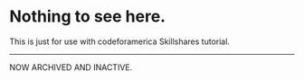 Nothing to see here.
====================

This is just for use with codeforamerica Skillshares tutorial.

- - -

NOW ARCHIVED AND INACTIVE.

